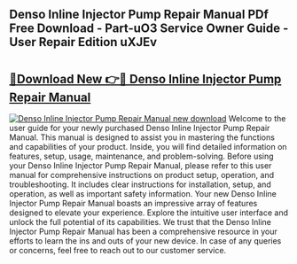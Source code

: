 ## Denso Inline Injector Pump Repair Manual PDf Free Download - Part-uO3 Service Owner Guide - User Repair Edition uXJEv

# <h2><a href="http://bc88273.oget.top/?id=Denso+Inline+Injector+Pump+Repair+Manual">🔗Download New 👉🔴 Denso Inline Injector Pump Repair Manual</a></h2>

[![Denso Inline Injector Pump Repair Manual new download](https://i.imgur.com/5g1atiW.png)](http://bc88273.oget.top/?id=Denso+Inline+Injector+Pump+Repair+Manual)
Welcome to the user guide for your newly purchased Denso Inline Injector Pump Repair Manual. This manual is designed to assist you in mastering the functions and capabilities of your product. Inside, you will find detailed information on features, setup, usage, maintenance, and problem-solving. Before using your Denso Inline Injector Pump Repair Manual, please refer to this user manual for comprehensive instructions on product setup, operation, and troubleshooting. It includes clear instructions for installation, setup, and operation, as well as important safety information. Your new Denso Inline Injector Pump Repair Manual boasts an impressive array of features designed to elevate your experience. Explore the intuitive user interface and unlock the full potential of its capabilities. We trust that the Denso Inline Injector Pump Repair Manual has been a comprehensive resource in your efforts to learn the ins and outs of your new device. In case of any queries or concerns, feel free to reach out to our customer service.
